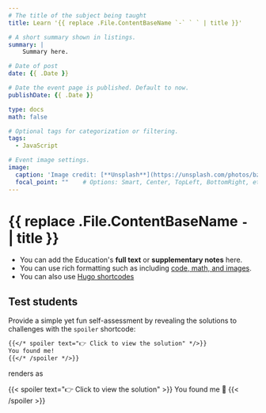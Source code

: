 ```yaml
---
# The title of the subject being taught
title: Learn '{{ replace .File.ContentBaseName `-` ` ` | title }}'

# A short summary shown in listings.
summary: |
    Summary here.

# Date of post
date: {{ .Date }}

# Date the event page is published. Default to now.
publishDate: {{ .Date }}

type: docs
math: false

# Optional tags for categorization or filtering.
tags:
  - JavaScript

# Event image settings.
image:
  caption: 'Image credit: [**Unsplash**](https://unsplash.com/photos/bzdhc5b3Bxs)'
  focal_point: ""    # Options: Smart, Center, TopLeft, BottomRight, etc.
---
```


# {{ replace .File.ContentBaseName `-` ` ` | title }}
- You can add the Education's **full text** or **supplementary notes** here.  
- You can use rich formatting such as including [code, math, and images](https://docs.hugoblox.com/content/writing-markdown-latex/).
- You can also use [Hugo shortcodes](https://gohugo.io/content-management/shortcodes/)


## Test students

Provide a simple yet fun self-assessment by revealing the solutions to challenges with the `spoiler` shortcode:

```markdown
{{</* spoiler text="👉 Click to view the solution" */>}}
You found me!
{{</* /spoiler */>}}
```

renders as

{{< spoiler text="👉 Click to view the solution" >}} You found me 🎉 {{< /spoiler >}}